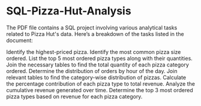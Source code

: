 # SQL-Pizza-Hut-Analysis
The PDF file  contains a SQL project involving various analytical tasks related to Pizza Hut's data. Here’s a breakdown of the tasks listed in the document:

Identify the highest-priced pizza.
Identify the most common pizza size ordered.
List the top 5 most ordered pizza types along with their quantities.
Join the necessary tables to find the total quantity of each pizza category ordered.
Determine the distribution of orders by hour of the day.
Join relevant tables to find the category-wise distribution of pizzas.
Calculate the percentage contribution of each pizza type to total revenue.
Analyze the cumulative revenue generated over time.
Determine the top 3 most ordered pizza types based on revenue for each pizza category.
